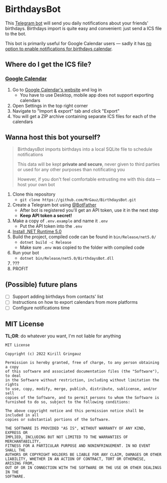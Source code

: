 # BirthdaysBot

This [Telegram bot](https://t.me/iCalBirthdaysBot) will send you daily notifications about your friends' birthdays.
Birthdays import is quite easy and convenient: just send a ICS file to the bot.

This bot is primarily useful for Google Calendar users — sadly it
has [no option to enable notifications for birthdays calendar](https://support.google.com/calendar/thread/1699815?hl=en&msgid=1714805).

## Where do I get the ICS file?

### [Google Calendar](https://support.google.com/calendar/answer/37111?hl=en)

1. Go to [Google Calendar's website](https://calendar.google.com/calendar) and log in
    - You have to use Desktop, mobile app does not support exporting calendars
2. Open Settings in the top right corner
3. Navigate to "Import & export" tab and click "Export"
4. You will get a ZIP archive containing separate ICS files for each of the calendars

## Wanna host this bot yourself?

> BirthdaysBot imports birthdays into a local SQLite file to schedule notifications
>
> This data will be kept **private and secure**, never given to third parties or used for any other purposes than notificating you
>
> However, if you don't feel comfortable entrusting me with this data — host your own bot

1. Clone this repository
    - ``git clone https://github.com/MrGauz/BirthdaysBot.git``
2. Create a Telegram bot using [@BotFather](https://t.me/BotFather)
    - After bot is registered you'll get an API token, use it in the next step
    - **Keep API token a secret!**
3. Make a copy of ``.env.example`` and name it ``.env``
    - Put the API token into the ``.env``
4. [Install .NET Runtime 5.0](https://dotnet.microsoft.com/en-us/download/dotnet/5.0)
5. Build the project, compiled code can be found in ``bin/Release/net5.0/``
    - ``dotnet build -c Release``
    - Make sure ``.env`` was copied to the folder with compiled code
6. Run your bot
    - ``dotnet bin/Release/net5.0/BirthdaysBot.dll``
7. ???
8. PROFIT

## (Possible) future plans

- [ ] Support adding birthdays from contacts' list
- [ ] Instructions on how to export calendars from more platforms
- [ ] Configure notifications time

## MIT License

**TL;DR**: do whatever you want, I'm not liable for anything

```
MIT License

Copyright (c) 2022 Kirill Gringauz

Permission is hereby granted, free of charge, to any person obtaining a copy
of this software and associated documentation files (the "Software"), to deal
in the Software without restriction, including without limitation the rights
to use, copy, modify, merge, publish, distribute, sublicense, and/or sell
copies of the Software, and to permit persons to whom the Software is
furnished to do so, subject to the following conditions:

The above copyright notice and this permission notice shall be included in all
copies or substantial portions of the Software.

THE SOFTWARE IS PROVIDED "AS IS", WITHOUT WARRANTY OF ANY KIND, EXPRESS OR
IMPLIED, INCLUDING BUT NOT LIMITED TO THE WARRANTIES OF MERCHANTABILITY,
FITNESS FOR A PARTICULAR PURPOSE AND NONINFRINGEMENT. IN NO EVENT SHALL THE
AUTHORS OR COPYRIGHT HOLDERS BE LIABLE FOR ANY CLAIM, DAMAGES OR OTHER
LIABILITY, WHETHER IN AN ACTION OF CONTRACT, TORT OR OTHERWISE, ARISING FROM,
OUT OF OR IN CONNECTION WITH THE SOFTWARE OR THE USE OR OTHER DEALINGS IN THE
SOFTWARE.
```